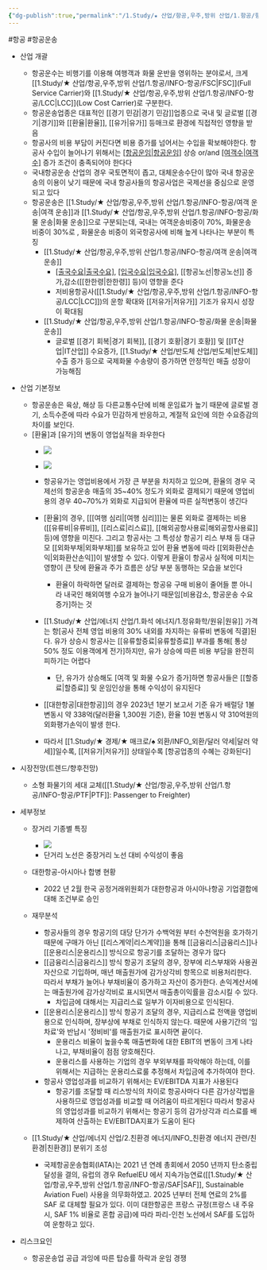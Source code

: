 ```yaml
---
{"dg-publish":true,"permalink":"/1.Study/★ 산업/항공,우주,방위 산업/1.항공/항공 운송/","created":"2024-11-20T21:02:29.464+09:00","updated":"2025-06-26T17:14:05.766+09:00"}
---
```


#항공 #항공운송 

- 산업 개괄
	- 항공운수는 비행기를 이용해 여행객과 화물 운반을 영위하는 분야로서, 크게 [[1.Study/★ 산업/항공,우주,방위 산업/1.항공/INFO-항공/FSC\|FSC]](Full Service Carrier)와 [[1.Study/★ 산업/항공,우주,방위 산업/1.항공/INFO-항공/LCC\|LCC]](Low Cost Carrier)로 구분한다.
	- 항공운송업종은 대표적인 [[경기 민감\|경기 민감]]업종으로 국내 및 글로벌 [[경기\|경기]]와 [[환율\|환율]], [[유가\|유가]] 등매크로 환경에 직접적인 영향을 받음
	- 항공사의 비용 부담이 커진다면 비용 증가를 넘어서는 수입을 확보해야한다. 항공사 수입이 늘어나기 위해서는 [[항공운임\|항공운임]](P) 상승 or/and [[여객수\|여객수]](Q) 증가 조건이 충족되어야 한다다
	- 국내항공운송 산업의 경우 국토면적이 좁고, 대체운송수단이 많아 국내 항공운송의 이용이 낮기 때문에 국내 항공사들의 항공사업은 국제선을 중심으로 운영되고 있다
	- 항공운송은 [[1.Study/★ 산업/항공,우주,방위 산업/1.항공/INFO-항공/여객 운송\|여객 운송]]과 [[1.Study/★ 산업/항공,우주,방위 산업/1.항공/INFO-항공/화물 운송\|화물 운송]]으로 구분되는데, 국내는 여객운송비중이 70%, 화물운송 비중이 30%로 , 화물운송 비중이 외국항공사에 비해 높게 나타나는 부분이 특징
		- [[1.Study/★ 산업/항공,우주,방위 산업/1.항공/INFO-항공/여객 운송\|여객 운송]]
			- [[출국수요\|출국수요]](외국인,내국인), [[입국수요\|입국수요]](외국인,내국인), [[항공노선\|항공노선]] 증가,감소([[한한령\|한한령]] 등)이 영향을 준다
			- 저비용항공사([[1.Study/★ 산업/항공,우주,방위 산업/1.항공/INFO-항공/LCC\|LCC]])의 운항 확대와 [[저유가\|저유가]] 기조가 유지시 성장이 확대됨
		 - [[1.Study/★ 산업/항공,우주,방위 산업/1.항공/INFO-항공/화물 운송\|화물 운송]]
			-  글로벌 [[경기 회복\|경기 회복]], [[경기 호황\|경기 호황]] 및 [[IT산업\|IT산업]] 수요증가, [[1.Study/★ 산업/반도체 산업/반도체\|반도체]] 수출 증가 등으로 국제화물 수송량이 증가하면 안정적인 매출 성장이 가능해짐


- 산업 기본정보
	- 항공운송은 육상, 해상 등 다른교통수단에 비해 운임료가 높기 때문에 글로벌 경기, 소득수준에 따라 수요가 민감하게 반응하고, 계절적 요인에 의한 수요증감의 차이를 보인다.
	- [환율]과 [유가]의 변동이 영업실적을 좌우한다
		- ![](https://i.imgur.com/euGlAd1.png)
		- ![](https://i.imgur.com/F1WXpOJ.png)

		- 항공유가는 영업비용에서 가장 큰 부분을 차지하고 있으며, 환율의 경우 국제선의 항공운송 매출의 35~40% 정도가 외화로 결제되기 때문에 영업비용의 경우 40~70%가 외화로 지급되어 환율에 따른 실적변동이 생긴다
		- [환율]의 경우, [[[여행 심리\|[여행 심리]]]는 물론 외화로 결제하는 비용([[유류비\|유류비]], [[리스료\|리스료]], [[해외공항사용료\|해외공항사용료]] 등)에 영향을 미친다. 그리고 항공사는 그 특성상 항공기 리스 부채 등 대규모 [[외화부채\|외화부채]]를 보유하고 있어 환율 변동에 따라 [[외화환산손익\|외화환산손익]]이 발생할 수 있다. 이렇게 환율이 항공사 실적에 미치는 영향이 큰 탓에 환율과 주가 흐름은 상당 부분 동행하는 모습을 보인다
			- 환율이 하락하면 달러로 결제하는 항공유 구매 비용이 줄어들 뿐 아니라 내국인 해외여행 수요가 늘어나기 때문임[비용감소, 항공운송 수요 증가]하는 것
		- [[1.Study/★ 산업/에너지 산업/1.화석 에너지/1.정유화학/원유\|원유]] 가격는 항[공사 전체 영업 비용의 30% 내외를 차지하는 유류비 변동에 직결]된다. 유가 상승시 항공사는 [[유류할증료\|유류할증료]] 부과를 통해[ 통상 50% 정도 이용객에게 전가]하지만, 유가 상승에 따른 비용 부담을 완전히 피하기는 어렵다
			- 단, 유가가 상승해도 [여객 및 화물 수요가 증가]하면 항공사들은 [[할증료\|할증료]] 및 운임인상을 통해 수익성이 유지된다
		-  [[대한항공\|대한항공]]의 경우 2023년 1분기 보고서 기준 유가 배럴당 1불 변동시 약 338억(달러환율 1,300원 기준), 환율 10원 변동시 약 310억원의 외화평가손익이 발생 한다.  
		- 따라서 [[1.Study/★ 경제/★ 매크로/♠ 외환/INFO_외환/달러 약세\|달러 약세]]일수록, [[저유가\|저유가]] 상태일수록 [항공업종의 수혜는 강화된다]



- 시장전망(트렌드/향후전망)
	- 소형 화물기의 세대 교체([[1.Study/★ 산업/항공,우주,방위 산업/1.항공/INFO-항공/PTF\|PTF]]: Passenger to Freighter)



- 세부정보
	- 장거리 기종별 특징
		- ![](https://i.imgur.com/S2xlkvS.png)
		- 단거리 노선은 중장거리 노선 대비 수익성이 좋음

	- 대한항공-아시아나 합병 현황
		- 2022 년 2월 한국 공정거래위원회가 대한항공과 아시아나항공 기업결합에 대해 조건부로 승인
	- 재무분석
		- 항공사들의 경우 항공기의 대당 단가가 수백억원 부터 수천억원을 호가하기 때문에 구매가 아닌 [[리스계약\|리스계약]]을 통해 [[금융리스\|금융리스]]나 [[운용리스\|운용리스]] 방식으로 항공기를 조달하는 경우가 많다
		- [[금융리스\|금융리스]] 방식 항공기 조달의 경우, 장부에 리스부채와 사용권자산으로 기입하며, 매년 매출원가에 감가상각비 항목으로 비용처리한다. 따라서 부채가 늘어나 부채비율이 증가하고 자산이 증가한다. 손익계산서에는 매출원가에 감가상각비로 표시되면서 매출총이익률을 감소시킬 수 있다.  
			- 차입금에 대해서는 지급리스료 일부가 이자비용으로 인식된다.
		-  [[운용리스\|운용리스]] 방식 항공기 조달의 경우, 지급리스료 전액을 영업비용으로 인식하며, 장부상에 부채로 인식하지 않는다. 때문에 사용기간의 '임차료'와 반납시 '정비비'를 매출원가로 표시하면 끝이다. 
			- 운용리스 비율이 높을수록 매출변화에 대한 EBIT의 변동이 크게 나타나고, 부채비율이 점점 양호해진다.
			- 운용리스를 사용하는 기업의 경우 부외부채를 파악해야 하는데, 이를 위해서는 지급하는 운용리스료룰 추정해서 차입금에 추가하여야 한다. 
		- 항공사 영업성과를 비교하기 위해서는 EV/EBITDA 지표가 사용된다
			- 항공기를 조달할 때 리스방식의 차이로 항공사마다 다른 감가상각법을 사용하므로 영업성과를 비교할 때 어려움이 따르게된다 따라서 항공사의 영업성과를 비교하기 위해서는 항공기 등의 감가상각과 리스료를 배제하여 산출하는 EV/EBITDA지표가 도움이 된다
	- [[1.Study/★ 산업/에너지 산업/2.친환경 에너지/INFO_친환경 에너지 관련/친환경\|친환경]] 분위기 조성
		- 국제항공운송협회(IATA)는 2021 년 연례 총회에서 2050 년까지 탄소중립 달성을 결의, 유럽의 경우 RefuelEU 에서 지속가능연료([[1.Study/★ 산업/항공,우주,방위 산업/1.항공/INFO-항공/SAF\|SAF]], Sustainable Aviation Fuel) 사용을 의무화하였고. 2025 년부터 전체 연료의 2%를 SAF 로 대체할 필요가 있다. 이미 대한항공은 프랑스 규정(프랑스 내 주유 시, SAF 1% 비율로 혼합 공급)에 따라 파리-인천 노선에서 SAF를 도입하여 운항하고 있다.

- 리스크요인
	- 항공운송업 공급 과잉에 따른 탑승률 하락과 운임 경쟁

